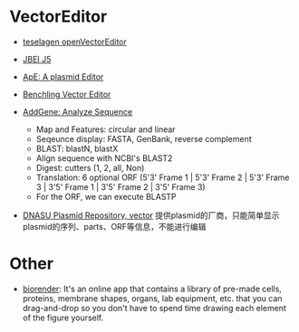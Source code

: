 
# VectorEditor

* [teselagen openVectorEditor](https://teselagen.github.io/openVectorEditor/#/Editor)

* [JBEI J5](https://j5.jbei.org/VectorEditor/VectorEditor.html)

* [ApE: A plasmid Editor](https://jorgensen.biology.utah.edu/wayned/ape/)

* [Benchling Vector Editor](https://benchling.com/editor)

* [AddGene: Analyze Sequence](https://www.addgene.org/browse/sequence_vdb/1630/) 
  + Map and Features: circular and linear
  + Seqeunce display: FASTA, GenBank, reverse complement
  + BLAST: blastN, blastX
  + Align sequence with NCBI's BLAST2
  + Digest: cutters (1, 2, all, Non)
  + Translation: 6 optional ORF (5'3' Frame 1 | 5'3' Frame 2 | 5'3' Frame 3 | 3'5' Frame 1 | 3'5' Frame 2 | 3'5' Frame 3)
  + For the ORF, we can execute BLASTP

* [DNASU Plasmid Repository, vector](http://beta.labgeni.us/registries/DNASU/pANT7_cGST/) 提供plasmid的厂商，只能简单显示plasmid的序列、parts、ORF等信息，不能进行编辑


# Other

* [biorender](https://biorender.com/): It's an online app that contains a library of pre-made cells, proteins, membrane shapes, organs, lab equipment, etc. that you can drag-and-drop so you don't have to spend time drawing each element of the figure yourself.

